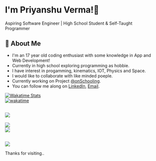 

# I'm Priyanshu Verma!👋
Aspiring Software Engineer | High School Student & Self-Taught Programmer

## 🚀 About Me
* I'm an 17 year old coding enthusiast with some knowledge in App and Web Development!
* Currently in high school exploring programming as hobbie.
* I have interest in progamming, kinematics, IOT, Physics and Space.
* I would like to collaborate with like minded poeple.
* Currently working on Project [@onSchooling](https://github.com/onSchooling).
* You can follow me along on [LinkedIn](https://www.linkedin.com/in/priyanshuverma04/), [Email](mailto:priyanshuverma@outlook.in).



[![Wakatime Stats](https://github-readme-stats.vercel.app/api/wakatime?username=priyanshuverma&langs_count=5&theme=dark)](https://github.com/priyanshuverma-dev)
<br/>
[![wakatime](https://wakatime.com/badge/user/a4c237dc-fe02-47f0-97b5-c25292afe1cf.svg?style=social)](https://wakatime.com/@a4c237dc-fe02-47f0-97b5-c25292afe1cf)


<br/>
<div align="start">
  <img src="https://github-readme-stats.vercel.app/api?username=priyanshuverma-dev&show_icons=true&theme=dark&count_private=true&hide_border=true" align="center" />
</div>  

<br/>

<img src="https://quotes-github-readme.vercel.app/api?type=horizontal&theme=tokyonight" align="center" />

<br/>

<div align="start">

<img src="https://komarev.com/ghpvc/?username=priyanshuverma-dev&&style=flat-rounded" align="center" />

</div>  

<br/>  

![](https://hit.yhype.me/github/profile?user_id=112266318)

Thanks for visiting..
